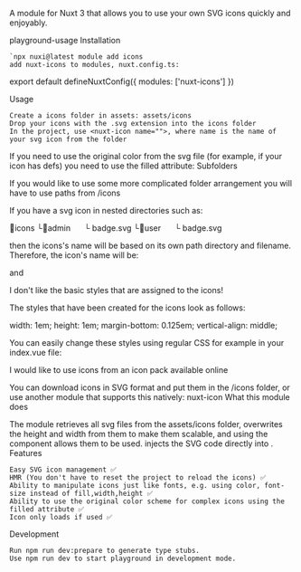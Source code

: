 A module for Nuxt 3 that allows you to use your own SVG icons quickly and enjoyably.

playground-usage
Installation

    `npx nuxi@latest module add icons
    add nuxt-icons to modules, nuxt.config.ts:

export default defineNuxtConfig({
    modules: ['nuxt-icons']
})

Usage

    Create a icons folder in assets: assets/icons
    Drop your icons with the .svg extension into the icons folder
    In the project, use <nuxt-icon name="">, where name is the name of your svg icon from the folder

If you need to use the original color from the svg file (for example, if your icon has defs) you need to use the filled attribute:
<nuxt-icon name="mySuperIcon" filled />
Subfolders

If you would like to use some more complicated folder arrangement you will have to use paths from /icons

If you have a svg icon in nested directories such as:

📁icons
  └📁admin
  ⠀⠀└ badge.svg
  └📁user
  ⠀⠀└ badge.svg

then the icons's name will be based on its own path directory and filename. Therefore, the icon's name will be:

<nuxt-icon name="admin/badge"> and <nuxt-icon name="user/badge">

I don't like the basic styles that are assigned to the icons!

The styles that have been created for the icons look as follows:

width: 1em;
height: 1em;
margin-bottom: 0.125em;
vertical-align: middle;

You can easily change these styles using regular CSS for example in your index.vue file:

<style>
.nuxt-icon svg{
  margin-bottom: 0;
}
</style>

I would like to use icons from an icon pack available online

You can download icons in SVG format and put them in the /icons folder, or use another module that supports this natively: nuxt-icon
What this module does

The module retrieves all svg files from the assets/icons folder, overwrites the height and width from them to make them scalable, and using the <nuxt-icon> component allows them to be used. <nuxt-icon> injects the SVG code directly into <span>.
Features

    Easy SVG icon management ✅
    HMR (You don't have to reset the project to reload the icons) ✅
    Ability to manipulate icons just like fonts, e.g. using color, font-size instead of fill,width,height ✅
    Ability to use the original color scheme for complex icons using the filled attribute ✅
    Icon only loads if used ✅

Development

    Run npm run dev:prepare to generate type stubs.
    Use npm run dev to start playground in development mode.
